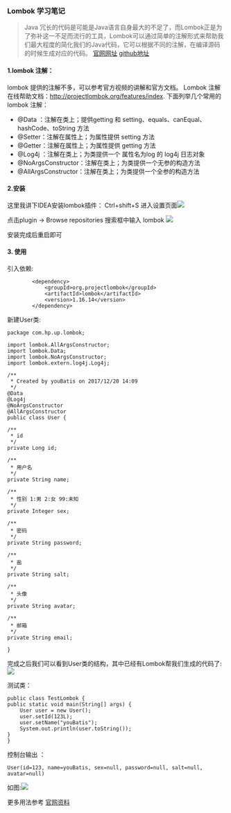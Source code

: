 ### Lombok 学习笔记 

> Java 冗长的代码是可能是Java语言自身最大的不足了，而Lombok正是为了弥补这一不足而流行的工具，Lombok可以通过简单的注解形式来帮助我们最大程度的简化我们的Java代码，它可以根据不同的注解，在编译源码的时候生成对应的代码。
[官网网址](http://projectlombok.org/ )         [github地址](https://github.com/rzwitserloot/lombok)

#### 1.lombok 注解：
   lombok 提供的注解不多，可以参考官方视频的讲解和官方文档。
    Lombok 注解在线帮助文档：http://projectlombok.org/features/index.
    下面列举几个常用的 lombok 注解：
*  @Data   ：注解在类上；提供getting 和 setting、equals、canEqual、hashCode、toString 方法
*  @Setter：注解在属性上；为属性提供 setting 方法
* @Getter：注解在属性上；为属性提供 getting 方法
*  @Log4j ：注解在类上；为类提供一个 属性名为log 的 log4j 日志对象
* @NoArgsConstructor：注解在类上；为类提供一个无参的构造方法
*  @AllArgsConstructor：注解在类上；为类提供一个全参的构造方法

#### 2.安装
 这里我讲下IDEA安装lombok插件：
  Ctrl+shift+S  进入设置页面![](http://upload-images.jianshu.io/upload_images/8387919-573c812d219c1609.png?imageMogr2/auto-orient/strip%7CimageView2/2/w/1240)

点击plugin -> Browse repositories   搜索框中输入 lombok
![](http://upload-images.jianshu.io/upload_images/8387919-3058ed380db944d1.png?imageMogr2/auto-orient/strip%7CimageView2/2/w/1240)

安装完成后重启即可 

####  3. 使用
引入依赖:
```
	    <dependency>
            <groupId>org.projectlombok</groupId>
            <artifactId>lombok</artifactId>
            <version>1.16.14</version>
        </dependency>
 ```
  新建User类:
  
	package com.hp.up.lombok;

	import lombok.AllArgsConstructor;
	import lombok.Data;
	import lombok.NoArgsConstructor;
	import lombok.extern.log4j.Log4j;

	/**
	 * Created by youBatis on 2017/12/20 14:09
	 */
	@Data
	@Log4j
	@NoArgsConstructor
	@AllArgsConstructor
	public class User {

    /**
     * id
     */
    private Long id;

    /**
     * 用户名
     */
    private String name;

    /**
     * 性别 1:男 2:女 99:未知
     */
    private Integer sex;

    /**
     * 密码
     */
    private String password;

    /**
     * 盐
     */
    private String salt;

    /**
     * 头像
     */
    private String avatar;

    /**
     * 邮箱
     */
    private String email;

	}
完成之后我们可以看到User类的结构，其中已经有Lombok帮我们生成的代码了:
![](http://upload-images.jianshu.io/upload_images/8387919-a6c1c5eb1be93509.png?imageMogr2/auto-orient/strip%7CimageView2/2/w/1240)

测试类：

	public class TestLombok {
    public static void main(String[] args) {
        User user = new User();
        user.setId(123L);
        user.setName("youBatis");
        System.out.println(user.toString());
    }
	}
控制台输出 ：

	User(id=123, name=youBatis, sex=null, password=null, salt=null, avatar=null)			
		
如图:![](http://upload-images.jianshu.io/upload_images/8387919-f71ec391afe09649.png?imageMogr2/auto-orient/strip%7CimageView2/2/w/1240)

更多用法参考 [官网资料](https://projectlombok.org/features/all)
 